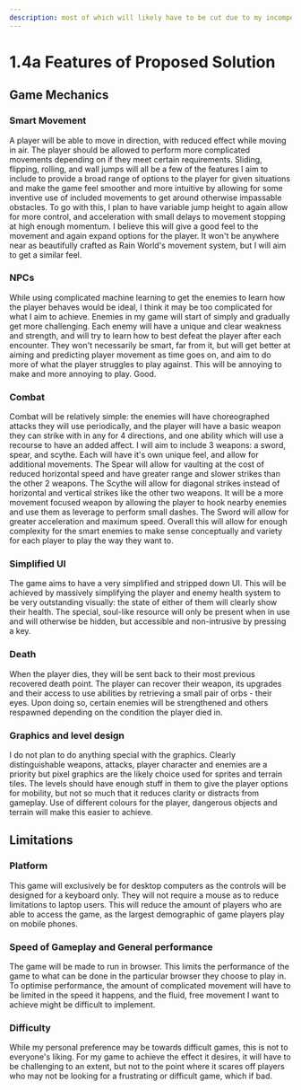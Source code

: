```yaml
---
description: most of which will likely have to be cut due to my incompetence :P
---
```


# 1.4a Features of Proposed Solution

## Game Mechanics

### Smart Movement

A player will be able to move in direction, with reduced effect while moving in air. The player should be allowed to perform more complicated movements depending on if they meet certain requirements. Sliding, flipping, rolling, and wall jumps will all be a few of the features I aim to include to provide a broad range of options to the player for given situations and make the game feel smoother and more intuitive by allowing for some inventive use of included movements to get around otherwise impassable obstacles. To go with this, I plan to have variable jump height to again allow for more control, and acceleration with small delays to movement stopping at high enough momentum. I believe this will give a good feel to the movement and again expand options for the player. It won't be anywhere near as beautifully crafted as Rain World's movement system, but I will aim to get a similar feel.

### NPCs

While using complicated machine learning to get the enemies to learn how the player behaves would be ideal, I think it may be too complicated for what I aim to achieve. Enemies in my game will start of simply and gradually get more challenging. Each enemy will have a unique and clear weakness and strength, and will try to learn how to best defeat the player after each encounter. They won't necessarily be smart, far from it, but will get better at aiming and predicting player movement as time goes on, and aim to do more of what the player struggles to play against. This will be annoying to make and more annoying to play. Good.

### Combat

Combat will be relatively simple: the enemies will have choreographed attacks they will use periodically, and the player will have a basic weapon they can strike with in any for 4 directions, and one ability which will use a recourse to have an added affect. I will aim to include 3 weapons: a sword, spear, and scythe. Each will have it's own unique feel, and allow for additional movements. The Spear will allow for vaulting at  the cost of reduced horizontal speed and have greater range and slower strikes than the other 2 weapons. The Scythe will allow for diagonal strikes instead of horizontal and vertical strikes like the other two weapons. It will be a more movement focused weapon by allowing the player to hook nearby enemies and use them as leverage to perform small dashes. The Sword will allow for greater acceleration and maximum speed. Overall this will allow for enough complexity for the smart enemies to make sense conceptually and variety for each player to play the way they want to.

### Simplified UI

The game aims to have a very simplified and stripped down UI. This will be achieved by massively simplifying the player and enemy health system to be very outstanding visually: the state of either of them will clearly show their health. The special, soul-like resource will only be present when in use and will otherwise be hidden, but accessible and non-intrusive by pressing a key.

### Death

When the player dies, they will be sent back to their most previous recovered death point. The player can recover their weapon, its upgrades and their access to use abilities by retrieving a small pair of orbs - their eyes. Upon doing so, certain enemies will be strengthened and others respawned depending on the condition the player died in.

### Graphics and level design

I do not plan to do anything special with the graphics. Clearly distinguishable weapons, attacks, player character and enemies are a priority but pixel graphics are the likely choice used for sprites and terrain tiles. The levels should have enough stuff in them to give the player options for mobility, but not so much that it reduces clarity or distracts from gameplay. Use of different colours for the player, dangerous objects and terrain will make this easier to achieve.

## Limitations

### Platform

This game will exclusively be for desktop computers as the controls will be designed for a keyboard only. They will not require a mouse as to reduce limitations to laptop users. This will reduce the amount of players who are able to access the game, as the largest demographic of game players play on mobile phones.

### Speed of Gameplay and General performance

The game will be made to run in browser. This limits the performance of the game to what can be done in the particular browser they choose to play in. To optimise performance, the amount of complicated movement will have to be limited in the speed it happens, and the fluid, free movement I want to achieve might be difficult to implement.

### Difficulty

While my personal preference may be towards difficult games, this is not to everyone's liking. For my game to achieve the effect it desires, it will have to be challenging to an extent, but not to the point where it scares off players who may not be looking for a frustrating or difficult game, which if bad.

